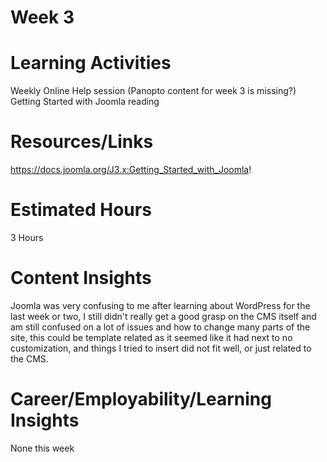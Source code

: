 **Week 3**
=====


**Learning Activities**
====================
Weekly Online Help session
(Panopto content for week 3 is missing?)
Getting Started with Joomla reading

**Resources/Links**
================
https://docs.joomla.org/J3.x:Getting_Started_with_Joomla!

**Estimated Hours**
================
3 Hours

**Content Insights**
================
Joomla was very confusing to me after learning about WordPress for the last week or two, I still didn't really get a good grasp on the CMS itself and am still confused on a lot of issues and how to change many parts of the site, this could be template related as it seemed like it had next to no customization, and things I tried to insert did not fit well, or just related to the CMS.

**Career/Employability/Learning Insights**
=======================================

None this week